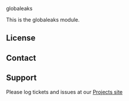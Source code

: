 globaleaks

This is the globaleaks module.

License
-------


Contact
-------


Support
-------

Please log tickets and issues at our [Projects site](http://projects.example.com)
